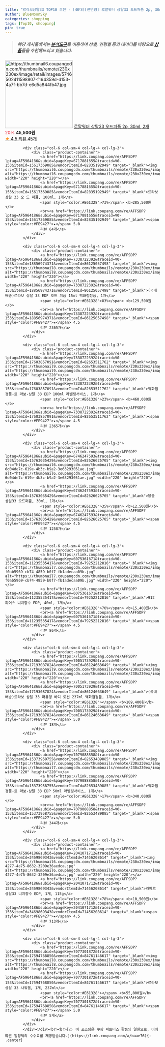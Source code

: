 ```yaml
---
title: "르라보상탈33 TOP10 추천 - [40대][전연령] 로얄워터 상탈33 오드퍼퓸 2p, 30ml, 2개"
author: BlueMoonSky
categories: shopping
tags: [Top10, shopping]
pin: true
---
```


> ##### 해당 게시물에서는 [**분석도구**](https://itemscout.io/)를 이용하여 **성별**, **연령별** 등의 데이터를 바탕으로 [**상품**](https://link.coupang.com/a/baae76)들을 추천해드리고 있습니다.
<div class="container"><div class="row">
            <div class="col-6 col-sm-4 col-lg-4 col-lg-3">
                <div class="product-container">
                    <a href="https://link.coupang.com/re/AFFSDP?lptag=AF5964186&subid=&pageKey=6342639501&traceid=V0-153&itemId=17252074370&vendorItemId=84423475360" target="_blank"><img src="https://thumbnail6.coupangcdn.com/thumbnails/remote/230x230ex/image/retail/images/5746502411598807-f164359d-d153-4a7f-bb7d-e6d5a844fb47.jpg" alt="https://thumbnail6.coupangcdn.com/thumbnails/remote/230x230ex/image/retail/images/5746502411598807-f164359d-d153-4a7f-bb7d-e6d5a844fb47.jpg" width="220" height="220"></a>
                    <a href="https://link.coupang.com/re/AFFSDP?lptag=AF5964186&subid=&pageKey=6342639501&traceid=V0-153&itemId=17252074370&vendorItemId=84423475360" target="_blank">로얄워터 상탈33 오드퍼퓸 2p, 30ml, 2개</a>
                    <span style="color:#E61328">20%</span> <b>45,500원</b>
                    <br><a href="https://link.coupang.com/re/AFFSDP?lptag=AF5964186&subid=&pageKey=6342639501&traceid=V0-153&itemId=17252074370&vendorItemId=84423475360" target="_blank"><span style="color:#FE9427">★</span> 4.5
                    리뷰 45개</a>
                </div>
            </div>
            
            <div class="col-6 col-sm-4 col-lg-4 col-lg-3">
                <div class="product-container">
                    <a href="https://link.coupang.com/re/AFFSDP?lptag=AF5964186&subid=&pageKey=6717881655&traceid=V0-153&itemId=15617369085&vendorItemId=82835192949" target="_blank"><img src="https://thumbnail6.coupangcdn.com/thumbnails/remote/230x230ex/image/vendor_inventory/ca34/f82413402e9a8e1e11fde9142227d09a66f7faca11c10647b7ce1ccc320e.png" alt="https://thumbnail6.coupangcdn.com/thumbnails/remote/230x230ex/image/vendor_inventory/ca34/f82413402e9a8e1e11fde9142227d09a66f7faca11c10647b7ce1ccc320e.png" width="220" height="220"></a>
                    <a href="https://link.coupang.com/re/AFFSDP?lptag=AF5964186&subid=&pageKey=6717881655&traceid=V0-153&itemId=15617369085&vendorItemId=82835192949" target="_blank">르라보 상탈 33 오 드 퍼퓸, 100ml, 1개</a>
                    <span style="color:#E61328">73%</span> <b>285,500원</b>
                    <br><a href="https://link.coupang.com/re/AFFSDP?lptag=AF5964186&subid=&pageKey=6717881655&traceid=V0-153&itemId=15617369085&vendorItemId=82835192949" target="_blank"><span style="color:#FE9427">★</span> 5.0
                    리뷰 64개</a>
                </div>
            </div>
            
            <div class="col-6 col-sm-4 col-lg-4 col-lg-3">
                <div class="product-container">
                    <a href="https://link.coupang.com/re/AFFSDP?lptag=AF5964186&subid=&pageKey=7338722392&traceid=V0-153&itemId=18856974371&vendorItemId=86125057498" target="_blank"><img src="https://thumbnail8.coupangcdn.com/thumbnails/remote/230x230ex/image/vendor_inventory/1901/36e8c57be2495c11f7d55484bcfc9fca862a2f477c2f57e876f53d557018.jpg" alt="https://thumbnail8.coupangcdn.com/thumbnails/remote/230x230ex/image/vendor_inventory/1901/36e8c57be2495c11f7d55484bcfc9fca862a2f477c2f57e876f53d557018.jpg" width="220" height="220"></a>
                    <a href="https://link.coupang.com/re/AFFSDP?lptag=AF5964186&subid=&pageKey=7338722392&traceid=V0-153&itemId=18856974371&vendorItemId=86125057498" target="_blank">(국내배송)르라보 상탈 33 EDP 오드 퍼퓸 15ml 백화점정품, 1개</a>
                    <span style="color:#E61328">83%</span> <b>129,500원</b>
                    <br><a href="https://link.coupang.com/re/AFFSDP?lptag=AF5964186&subid=&pageKey=7338722392&traceid=V0-153&itemId=18856974371&vendorItemId=86125057498" target="_blank"><span style="color:#FE9427">★</span> 4.5
                    리뷰 2365개</a>
                </div>
            </div>
            
            <div class="col-6 col-sm-4 col-lg-4 col-lg-3">
                <div class="product-container">
                    <a href="https://link.coupang.com/re/AFFSDP?lptag=AF5964186&subid=&pageKey=7338722392&traceid=V0-153&itemId=17603857091&vendorItemId=82653511762" target="_blank"><img src="https://thumbnail9.coupangcdn.com/thumbnails/remote/230x230ex/image/vendor_inventory/9ee4/1fa0328d230c97e8371576787602f842c8eef1bf3bdd7dfc4089c7b43117.jpg" alt="https://thumbnail9.coupangcdn.com/thumbnails/remote/230x230ex/image/vendor_inventory/9ee4/1fa0328d230c97e8371576787602f842c8eef1bf3bdd7dfc4089c7b43117.jpg" width="220" height="220"></a>
                    <a href="https://link.coupang.com/re/AFFSDP?lptag=AF5964186&subid=&pageKey=7338722392&traceid=V0-153&itemId=17603857091&vendorItemId=82653511762" target="_blank">백화점정품-르 라보-상탈 33 EDP 100ml 라벨링서비스, 1개</a>
                    <span style="color:#E61328">23%</span> <b>460,000원</b>
                    <br><a href="https://link.coupang.com/re/AFFSDP?lptag=AF5964186&subid=&pageKey=7338722392&traceid=V0-153&itemId=17603857091&vendorItemId=82653511762" target="_blank"><span style="color:#FE9427">★</span> 4.5
                    리뷰 2365개</a>
                </div>
            </div>
            
            <div class="col-6 col-sm-4 col-lg-4 col-lg-3">
                <div class="product-container">
                    <a href="https://link.coupang.com/re/AFFSDP?lptag=AF5964186&subid=&pageKey=6746247593&traceid=V0-153&itemId=15763035429&vendorItemId=82626625705" target="_blank"><img src="https://thumbnail6.coupangcdn.com/thumbnails/remote/230x230ex/image/retail/images/5921172442307179-6d04de7c-619e-4b3c-b9a2-3e63293051ae.jpg" alt="https://thumbnail6.coupangcdn.com/thumbnails/remote/230x230ex/image/retail/images/5921172442307179-6d04de7c-619e-4b3c-b9a2-3e63293051ae.jpg" width="220" height="220"></a>
                    <a href="https://link.coupang.com/re/AFFSDP?lptag=AF5964186&subid=&pageKey=6746247593&traceid=V0-153&itemId=15763035429&vendorItemId=82626625705" target="_blank">뭉클 상탈33 오드퍼퓸, 30ml, 1개</a>
                    <span style="color:#E61328">35%</span> <b>12,500원</b>
                    <br><a href="https://link.coupang.com/re/AFFSDP?lptag=AF5964186&subid=&pageKey=6746247593&traceid=V0-153&itemId=15763035429&vendorItemId=82626625705" target="_blank"><span style="color:#FE9427">★</span> 4.5
                    리뷰 1258개</a>
                </div>
            </div>
            
            <div class="col-6 col-sm-4 col-lg-4 col-lg-3">
                <div class="product-container">
                    <a href="https://link.coupang.com/re/AFFSDP?lptag=AF5964186&subid=&pageKey=6075361671&traceid=V0-153&itemId=11235535417&vendorItemId=79252212816" target="_blank"><img src="https://thumbnail7.coupangcdn.com/thumbnails/remote/230x230ex/image/retail/images/13432114926241351-f0ab5969-cb74-4859-b0f7-fb1adecaa09b.jpg" alt="https://thumbnail7.coupangcdn.com/thumbnails/remote/230x230ex/image/retail/images/13432114926241351-f0ab5969-cb74-4859-b0f7-fb1adecaa09b.jpg" width="220" height="220"></a>
                    <a href="https://link.coupang.com/re/AFFSDP?lptag=AF5964186&subid=&pageKey=6075361671&traceid=V0-153&itemId=11235535417&vendorItemId=79252212816" target="_blank">912 피어스 니치향수 EDP, 40ml, 1개</a>
                    <span style="color:#E61328">70%</span> <b>15,400원</b>
                    <br><a href="https://link.coupang.com/re/AFFSDP?lptag=AF5964186&subid=&pageKey=6075361671&traceid=V0-153&itemId=11235535417&vendorItemId=79252212816" target="_blank"><span style="color:#FE9427">★</span> 4.5
                    리뷰 86개</a>
                </div>
            </div>
            
            <div class="col-6 col-sm-4 col-lg-4 col-lg-3">
                <div class="product-container">
                    <a href="https://link.coupang.com/re/AFFSDP?lptag=AF5964186&subid=&pageKey=7005173929&traceid=V0-153&itemId=17193087824&vendorItemId=86124663649" target="_blank"><img src="https://thumbnail9.coupangcdn.com/thumbnails/remote/230x230ex/image/vendor_inventory/10e1/cc92a59a5ead42d62a8f78c4550efa5b6c4c0a41edbc6a285e04d9abbf2f.jpg" alt="https://thumbnail9.coupangcdn.com/thumbnails/remote/230x230ex/image/vendor_inventory/10e1/cc92a59a5ead42d62a8f78c4550efa5b6c4c0a41edbc6a285e04d9abbf2f.jpg" width="220" height="220"></a>
                    <a href="https://link.coupang.com/re/AFFSDP?lptag=AF5964186&subid=&pageKey=7005173929&traceid=V0-153&itemId=17193087824&vendorItemId=86124663649" target="_blank">(국내배송)르라보 상탈 33 퍼퓨밍 바디 로션 237ml 백화점정품, 1개</a>
                    <span style="color:#E61328"></span> <b>109,400원</b>
                    <br><a href="https://link.coupang.com/re/AFFSDP?lptag=AF5964186&subid=&pageKey=7005173929&traceid=V0-153&itemId=17193087824&vendorItemId=86124663649" target="_blank"><span style="color:#FE9427">★</span> 5.0
                    리뷰 18개</a>
                </div>
            </div>
            
            <div class="col-6 col-sm-4 col-lg-4 col-lg-3">
                <div class="product-container">
                    <a href="https://link.coupang.com/re/AFFSDP?lptag=AF5964186&subid=&pageKey=7079088858&traceid=V0-153&itemId=15373958755&vendorItemId=82653489885" target="_blank"><img src="https://thumbnail7.coupangcdn.com/thumbnails/remote/230x230ex/image/vendor_inventory/133c/76d690ee7d8825517f5a433824e6c7bb2dff1f56f7fc7dbbf46f683e87b6.jpg" alt="https://thumbnail7.coupangcdn.com/thumbnails/remote/230x230ex/image/vendor_inventory/133c/76d690ee7d8825517f5a433824e6c7bb2dff1f56f7fc7dbbf46f683e87b6.jpg" width="220" height="220"></a>
                    <a href="https://link.coupang.com/re/AFFSDP?lptag=AF5964186&subid=&pageKey=7079088858&traceid=V0-153&itemId=15373958755&vendorItemId=82653489885" target="_blank">백화점정품-르 라보-상탈 33 EDP 50ml 라벨링서비스, 1개</a>
                    <span style="color:#E61328">17%</span> <b>340,000원</b>
                    <br><a href="https://link.coupang.com/re/AFFSDP?lptag=AF5964186&subid=&pageKey=7079088858&traceid=V0-153&itemId=15373958755&vendorItemId=82653489885" target="_blank"><span style="color:#FE9427">★</span> 5.0
                    리뷰 344개</a>
                </div>
            </div>
            
            <div class="col-6 col-sm-4 col-lg-4 col-lg-3">
                <div class="product-container">
                    <a href="https://link.coupang.com/re/AFFSDP?lptag=AF5964186&subid=&pageKey=2041071712&traceid=V0-153&itemId=3469869343&vendorItemId=71456208614" target="_blank"><img src="https://thumbnail6.coupangcdn.com/thumbnails/remote/230x230ex/image/retail/images/2020/08/31/20/8/f32edbbf-4277-4e75-8632-3209e36aedca.jpg" alt="https://thumbnail6.coupangcdn.com/thumbnails/remote/230x230ex/image/retail/images/2020/08/31/20/8/f32edbbf-4277-4e75-8632-3209e36aedca.jpg" width="220" height="220"></a>
                    <a href="https://link.coupang.com/re/AFFSDP?lptag=AF5964186&subid=&pageKey=2041071712&traceid=V0-153&itemId=3469869343&vendorItemId=71456208614" target="_blank">라페르 상탈33 니치향수 EDP, 1개, 115g</a>
                    <span style="color:#E61328">78%</span> <b>10,500원</b>
                    <br><a href="https://link.coupang.com/re/AFFSDP?lptag=AF5964186&subid=&pageKey=2041071712&traceid=V0-153&itemId=3469869343&vendorItemId=71456208614" target="_blank"><span style="color:#FE9427">★</span> 4.5
                    리뷰 713개</a>
                </div>
            </div>
            
            <div class="col-6 col-sm-4 col-lg-4 col-lg-3">
                <div class="product-container">
                    <a href="https://link.coupang.com/re/AFFSDP?lptag=AF5964186&subid=&pageKey=7077301872&traceid=V0-153&itemId=17594768850&vendorItemId=84761146617" target="_blank"><img src="https://thumbnail8.coupangcdn.com/thumbnails/remote/230x230ex/image/vendor_inventory/065e/109bb9d929b779b86458a3a6baf4d3b1cbf009e8f24afc81633262ea9f3b.jpg" alt="https://thumbnail8.coupangcdn.com/thumbnails/remote/230x230ex/image/vendor_inventory/065e/109bb9d929b779b86458a3a6baf4d3b1cbf009e8f24afc81633262ea9f3b.jpg" width="220" height="220"></a>
                    <a href="https://link.coupang.com/re/AFFSDP?lptag=AF5964186&subid=&pageKey=7077301872&traceid=V0-153&itemId=17594768850&vendorItemId=84761146617" target="_blank">르라보 상탈 33 샤워젤, 1개, 237ml</a>
                    <span style="color:#E61328"></span> <b>55,800원</b>
                    <br><a href="https://link.coupang.com/re/AFFSDP?lptag=AF5964186&subid=&pageKey=7077301872&traceid=V0-153&itemId=17594768850&vendorItemId=84761146617" target="_blank"><span style="color:#FE9427">★</span> 5.0
                    리뷰 5개</a>
                </div>
            </div>
            </div></div><br><br>[👉 이 포스팅은 쿠팡 파트너스 활동의 일환으로, 이에 따른 일정액의 수수료를 제공받습니다.](https://link.coupang.com/a/baae76){: .center}